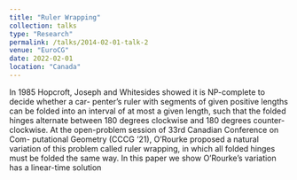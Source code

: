 ```yaml
---
title: "Ruler Wrapping"
collection: talks
type: "Research"
permalink: /talks/2014-02-01-talk-2
venue: "EuroCG"
date: 2022-02-01
location: "Canada"
---
```

In 1985 Hopcroft, Joseph and Whitesides showed it is NP-complete to decide whether a car-
penter’s ruler with segments of given positive lengths can be folded into an interval of at most
a given length, such that the folded hinges alternate between 180 degrees clockwise and 180
degrees counter-clockwise. At the open-problem session of 33rd Canadian Conference on Com-
putational Geometry (CCCG ’21), O’Rourke proposed a natural variation of this problem called
ruler wrapping, in which all folded hinges must be folded the same way. In this paper we show
O’Rourke’s variation has a linear-time solution
